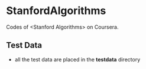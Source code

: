 # StanfordAlgorithms
Codes of &lt;Stanford Algorithms> on Coursera.

## Test Data
- all the test data are placed in the **testdata** directory
